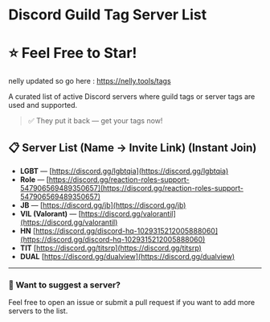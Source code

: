 # Discord Guild Tag Server List

# ⭐ Feel Free to Star!

nelly updated so go here : https://nelly.tools/tags

A curated list of active Discord servers where guild tags or server tags are used and supported.

> ✅ They put it back — get your tags now!

## 📋 Server List (Name → Invite Link) (Instant Join)

- **LGBT** — [https://discord.gg/lgbtqia](https://discord.gg/lgbtqia)  
- **Role** — [https://discord.gg/reaction-roles-support-547906569489350657](https://discord.gg/reaction-roles-support-547906569489350657)  
- **JB** — [https://discord.gg/jb](https://discord.gg/jb)  
- **VIL (Valorant)** — [https://discord.gg/valorantil](https://discord.gg/valorantil)
- **HN** [https://discord.gg/discord-hq-1029315212005888060](https://discord.gg/discord-hq-1029315212005888060)
- **TIT** [https://discord.gg/titsrp](https://discord.gg/titsrp)
- **DUAL** [https://discord.gg/dualview](https://discord.gg/dualview)
---

### 💬 Want to suggest a server?

Feel free to open an issue or submit a pull request if you want to add more servers to the list.
